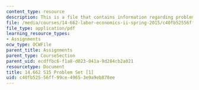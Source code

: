 ```yaml
---
content_type: resource
description: This is a file that contains information regarding problem set 1.
file: /media/courses/14-662-labor-economics-ii-spring-2015/c40fb52556ff99ce49653e9a9eb878ee_MIT14_662S15_pset1.pdf
file_type: application/pdf
learning_resource_types:
- Assignments
ocw_type: OCWFile
parent_title: Assignments
parent_type: CourseSection
parent_uid: ecdffbc6-f1a8-d023-041a-9d284cb2a021
resourcetype: Document
title: 14.662 S15 Problem Set [1]
uid: c40fb525-56ff-99ce-4965-3e9a9eb878ee
---
```

